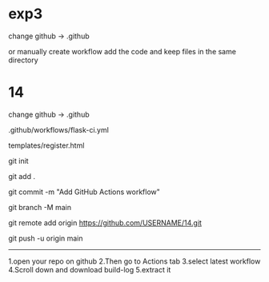 # exp3
change github -> .github

or manually create workflow add the code and keep files in the same directory
# 14

change github -> .github



.github/workflows/flask-ci.yml 

templates/register.html

 git init

 git add . 
 
 git commit -m "Add GitHub Actions workflow" 
 
 git branch -M main 

 git remote add origin https://github.com/USERNAME/14.git 

 git push -u origin main  
 
 
 ----------
   1.open your repo on github
   2.Then go to Actions tab
   3.select latest workflow
   4.Scroll down and download build-log
   5.extract it




